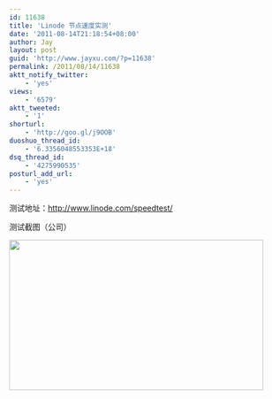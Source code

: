 ```yaml
---
id: 11638
title: 'Linode 节点速度实测'
date: '2011-08-14T21:18:54+08:00'
author: Jay
layout: post
guid: 'http://www.jayxu.com/?p=11638'
permalink: /2011/08/14/11638
aktt_notify_twitter:
    - 'yes'
views:
    - '6579'
aktt_tweeted:
    - '1'
shorturl:
    - 'http://goo.gl/j9OOB'
duoshuo_thread_id:
    - '6.3356048553353E+18'
dsq_thread_id:
    - '4275990535'
posturl_add_url:
    - 'yes'
---
```


测试地址：<a href="https://www.linode.com/speedtest" target="_blank">http://www.linode.com/speedtest/</a>

测试截图（公司）

<a href="http://www.jayxu.com/log/wp-content/uploads/2011/08/无标题.png"><img class="alignnone size-full wp-image-11640" style="width: 460px; height: 272px;" title="无标题" src="http://www.jayxu.com/log/wp-content/uploads/2011/08/无标题.png" alt="" /></a>